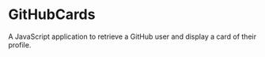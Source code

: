 # GitHubCards
A JavaScript application to retrieve a GitHub user and display a card of their profile.
